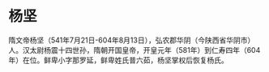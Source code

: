 # 杨坚

隋文帝杨坚（541年7月21日-604年8月13日），弘农郡华阴（今陕西省华阴市）人。汉太尉杨震十四世孙，隋朝开国皇帝，开皇元年（581年）到仁寿四年（604年）在位。鲜卑小字那罗延，鲜卑姓氏普六茹，杨坚掌权后恢复杨氏。
